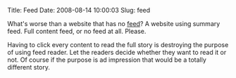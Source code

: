 Title: Feed
Date: 2008-08-14 10:00:03
Slug: feed

What's worse than a website that has no [feed](http://en.wikipedia.org/wiki/Web_feed)? A website using summary feed. Full content feed, or no feed at all. Please. 

Having to click every content to read the full story is destroying the purpose of using feed reader. Let the readers decide whether they want to read it or not. Of course if the purpose is ad impression that would be a totally different story.